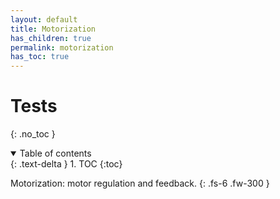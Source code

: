 ```yaml
---
layout: default
title: Motorization
has_children: true
permalink: motorization
has_toc: true
---
```


# Tests
{: .no_toc }

<details open markdown="block">
  <summary>
    Table of contents
  </summary>
  {: .text-delta }
1. TOC
{:toc}
</details>


Motorization: motor regulation and feedback.
{: .fs-6 .fw-300 }